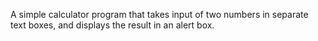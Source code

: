 A simple calculator program that takes input of two numbers in separate text boxes, and displays the result in an alert box.